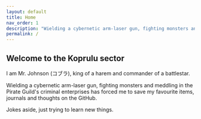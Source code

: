 ```yaml
---
layout: default
title: Home
nav_order: 1
description: "Wielding a cybernetic arm-laser gun, fighting monsters and meddling in the Pirate Guild's criminal enterprises have forced me to save my favourite items on the GitHub."
permalink: /
---
```


## Welcome to the Koprulu sector

I am Mr. Johnson (コブラ), king of a harem and commander of a battlestar.

Wielding a cybernetic arm-laser gun, fighting monsters and meddling in the Pirate Guild's criminal enterprises has forced me to save my favourite items, journals and thoughts on the GitHub.

Jokes aside, just trying to learn new things.

